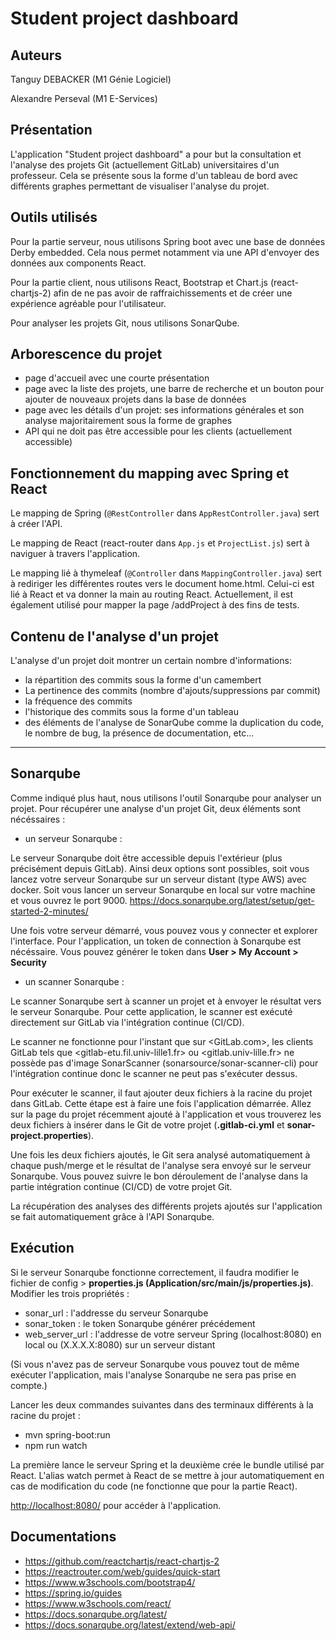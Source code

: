 # Student project dashboard

## Auteurs

Tanguy DEBACKER (M1 Génie Logiciel)

Alexandre Perseval (M1 E-Services)

## Présentation

L'application "Student project dashboard" a pour but la consultation et l'analyse des projets Git (actuellement GitLab) universitaires d'un professeur. Cela se présente sous la forme d'un tableau de bord avec différents graphes permettant de visualiser l'analyse du projet.

## Outils utilisés

Pour la partie serveur, nous utilisons Spring boot avec une base de données Derby embedded. Cela nous permet notamment via une API d'envoyer des données aux components React.

Pour la partie client, nous utilisons React, Bootstrap et Chart.js (react-chartjs-2) afin de ne pas avoir de raffraichissements et de créer une expérience agréable pour l'utilisateur.

Pour analyser les projets Git, nous utilisons SonarQube.

## Arborescence du projet

- page d'accueil avec une courte présentation
- page avec la liste des projets, une barre de recherche et un bouton pour ajouter de nouveaux projets dans la base de données
- page avec les détails d'un projet: ses informations générales et son analyse majoritairement sous la forme de graphes
- API qui ne doit pas être accessible pour les clients (actuellement accessible)

## Fonctionnement du mapping avec Spring et React

Le mapping de Spring (`@RestController` dans `AppRestController.java`) sert à créer l'API.

Le mapping de React (react-router dans `App.js` et `ProjectList.js`) sert à naviguer à travers l'application.

Le mapping lié à thymeleaf (`@Controller` dans `MappingController.java`) sert à rediriger les différentes routes vers le document home.html. Celui-ci est lié à React et va donner la main au routing React. Actuellement, il est également utilisé pour mapper la page /addProject à des fins de tests.

## Contenu de l'analyse d'un projet

L'analyse d'un projet doit montrer un certain nombre d'informations:

- la répartition des commits sous la forme d'un camembert
- La pertinence des commits (nombre d'ajouts/suppressions par commit)
- la fréquence des commits
- l'historique des commits sous la forme d'un tableau
- des éléments de l'analyse de SonarQube comme la duplication du code, le nombre de bug, la présence de documentation, etc...

---

## Sonarqube

Comme indiqué plus haut, nous utilisons l'outil Sonarqube pour analyser un projet.
Pour récupérer une analyse d'un projet Git, deux éléments sont nécéssaires :

- un serveur Sonarqube : 

Le serveur Sonarqube doit être accessible depuis l'extérieur (plus précisément depuis GitLab). Ainsi deux options sont possibles, soit vous lancez votre serveur Sonarqube sur un serveur distant (type AWS) avec docker. Soit vous lancer un serveur Sonarqube en local sur votre machine et vous ouvrez le port 9000. <https://docs.sonarqube.org/latest/setup/get-started-2-minutes/>

Une fois votre serveur démarré, vous pouvez vous y connecter et explorer l'interface. Pour l'application, un token de connection à Sonarqube est nécéssaire. Vous pouvez générer le token dans **User > My Account > Security**

- un scanner Sonarqube : 

Le scanner Sonarqube sert à scanner un projet et à envoyer le résultat vers le serveur Sonarqube. Pour cette application, le scanner est exécuté directement sur GitLab via l'intégration continue (CI/CD). 

Le scanner ne fonctionne pour l'instant que sur <GitLab.com>, les clients GitLab tels que <gitlab-etu.fil.univ-lille1.fr> ou <gitlab.univ-lille.fr> ne possède pas d'image SonarScanner (sonarsource/sonar-scanner-cli) pour l'intégration continue donc le scanner ne peut pas s'exécuter dessus.

Pour exécuter le scanner, il faut ajouter deux fichiers à la racine du projet dans GitLab.
Cette étape est à faire une fois l'application démarrée. Allez sur la page du projet récemment ajouté à l'application et vous trouverez les deux fichiers à insérer dans le Git de votre projet (**.gitlab-ci.yml** et **sonar-project.properties**).

Une fois les deux fichiers ajoutés, le Git sera analysé automatiquement à chaque push/merge et le résultat de l'analyse sera envoyé sur le serveur Sonarqube. Vous pouvez suivre le bon déroulement de l'analyse dans la partie intégration continue (CI/CD) de votre projet Git.

La récupération des analyses des différents projets ajoutés sur l'application se fait automatiquement grâce à l'API Sonarqube.


## Exécution

Si le serveur Sonarqube fonctionne correctement, il faudra modifier le fichier de config > **properties.js (Application/src/main/js/properties.js)**. Modifier les trois propriétés :

- sonar_url : l'addresse du serveur Sonarqube
- sonar_token : le token Sonarqube générer précédement
- web_server_url : l'addresse de votre serveur Spring (localhost:8080) en local ou (X.X.X.X:8080) sur un serveur distant

(Si vous n'avez pas de serveur Sonarqube vous pouvez tout de même exécuter l'application, mais l'analyse Sonarqube ne sera pas prise en compte.)

Lancer les deux commandes suivantes dans des terminaux différents à la racine du projet :

- mvn spring-boot:run
- npm run watch

La première lance le serveur Spring et la deuxième crée le bundle utilisé par React. L'alias watch permet à React de se mettre à jour automatiquement en cas de modification du code (ne fonctionne que pour la partie React).

<http://localhost:8080/> pour accéder à l'application.

## Documentations

- <https://github.com/reactchartjs/react-chartjs-2>
- <https://reactrouter.com/web/guides/quick-start>
- <https://www.w3schools.com/bootstrap4/>
- <https://spring.io/guides>
- <https://www.w3schools.com/react/>
- <https://docs.sonarqube.org/latest/>
- <https://docs.sonarqube.org/latest/extend/web-api/>
